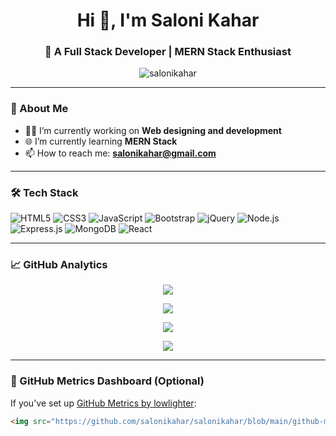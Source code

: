<h1 align="center">Hi 👋, I'm Saloni Kahar</h1>
<h3 align="center">🚀 A Full Stack Developer | MERN Stack Enthusiast</h3>

<p align="center">
  <img src="https://komarev.com/ghpvc/?username=salonikahar&label=Profile%20views&color=brightgreen&style=flat" alt="salonikahar" />
</p>

---

### 🌱 About Me

- 👩‍💻 I’m currently working on **Web designing and development**
- 🌐 I’m currently learning **MERN Stack**
- 📫 How to reach me: **[salonikahar@gmail.com](mailto:salonikahar@gmail.com)**

---

### 🛠️ Tech Stack

![HTML5](https://img.shields.io/badge/HTML5-E34F26?style=for-the-badge&logo=html5&logoColor=fff)
![CSS3](https://img.shields.io/badge/CSS3-1572B6?style=for-the-badge&logo=css3&logoColor=fff)
![JavaScript](https://img.shields.io/badge/JavaScript-F7DF1E?style=for-the-badge&logo=javascript&logoColor=000)
![Bootstrap](https://img.shields.io/badge/Bootstrap-5B0AE0?style=for-the-badge&logo=bootstrap&logoColor=fff)
![jQuery](https://img.shields.io/badge/jQuery-0769AD?style=for-the-badge&logo=jquery&logoColor=white)
![Node.js](https://img.shields.io/badge/Node.js-339933?style=for-the-badge&logo=nodedotjs&logoColor=white)
![Express.js](https://img.shields.io/badge/Express.js-000000?style=for-the-badge&logo=express&logoColor=white)
![MongoDB](https://img.shields.io/badge/MongoDB-4EA94B?style=for-the-badge&logo=mongodb&logoColor=white)
![React](https://img.shields.io/badge/React-20232A?style=for-the-badge&logo=react&logoColor=61DAFB)

---

### 📈 GitHub Analytics

<!-- GitHub Streak Stats -->
<p align="center">
  <img src="https://streak-stats.demolab.com?user=salonikahar&theme=dark&hide_border=false" />

</p>

<!-- GitHub Stats Card -->
<p align="center">
  <img src="https://github-readme-stats.vercel.app/api?username=salonikahar&show_icons=true&theme=radical" />

</p>

<!-- Top Languages -->
<p align="center">
 <img src="https://github-readme-stats.vercel.app/api/top-langs/?username=salonikahar&layout=compact&theme=radical" />

</p>

<!-- GitHub Activity Graph -->
<p align="center">
  <img src="https://github-readme-activity-graph.vercel.app/graph?username=salonikahar&theme=github-compact" />

</p>

---

### 🧮 GitHub Metrics Dashboard (Optional)

If you've set up [GitHub Metrics by lowlighter](https://github.com/lowlighter/metrics):

```md
<img src="https://github.com/salonikahar/salonikahar/blob/main/github-metrics.svg" />
